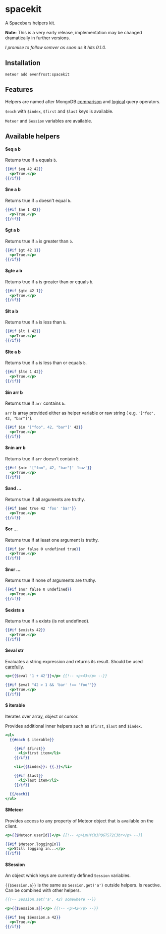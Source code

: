 # spacekit
A Spacebars helpers kit.

**Note:** This is a very early release, implementation may be changed dramatically in further versions.

_I promise to follow semver as soon as it hits 0.1.0._

## Installation
`meteor add evenfrost:spacekit`

## Features
Helpers are named after MongoDB [comparison](http://docs.mongodb.org/manual/reference/operator/query-comparison/) and [logical](http://docs.mongodb.org/manual/reference/operator/query-logical/) query operators.

`$each` with `$index`, `$first` and `$last` keys is available.

`Meteor` and `Session` variables are available.

## Available helpers
#### $eq a b
Returns true if `a` equals `b`.
```handlebars
{{#if $eq 42 42}}
  <p>True.</p>
{{/if}}
```
#### $ne a b
Returns true if `a` doesn't equal `b`.
```handlebars
{{#if $ne 1 42}}
  <p>True.</p>
{{/if}}
```
#### $gt a b
Returns true if `a` is greater than `b`.
```handlebars
{{#if $gt 42 1}}
  <p>True.</p>
{{/if}}
```
#### $gte a b
Returns true if `a` is greater than or equals `b`.
```handlebars
{{#if $gte 42 1}}
  <p>True.</p>
{{/if}}
```
#### $lt a b
Returns true if `a` is less than `b`.
```handlebars
{{#if $lt 1 42}}
  <p>True.</p>
{{/if}}
```
#### $lte a b
Returns true if `a` is less than or equals `b`.
```handlebars
{{#if $lte 1 42}}
  <p>True.</p>
{{/if}}
```
#### $in arr b
Returns true if `arr` contains `b`.

`arr` is array provided either as helper variable or raw string ( e.g. `'["foo", 42, "bar"]'`).
```handlebars
{{#if $in '["foo", 42, "bar"]' 42}}
  <p>True.</p>
{{/if}}
```
#### $nin arr b
Returns true if `arr` doesn't contain `b`.
```handlebars
{{#if $nin '["foo", 42, "bar"]' 'baz'}}
  <p>True.</p>
{{/if}}
```
#### $and ...
Returns true if all arguments are truthy.
```handlebars
{{#if $and true 42 'foo' 'bar'}}
  <p>True.</p>
{{/if}}
```
#### $or ...
Returns true if at least one argument is truthy.
```handlebars
{{#if $or false 0 undefined true}}
  <p>True.</p>
{{/if}}
```
#### $nor ...
Returns true if none of arguments are truthy.
```handlebars
{{#if $nor false 0 undefined}}
  <p>True.</p>
{{/if}}
```
#### $exists a
Returns true if `a` exists (is not undefined).
```handlebars
{{#if $exists 42}}
  <p>True.</p>
{{/if}}
```
#### $eval str
Evaluates a string expression and returns its result.
Should be used [carefully](http://stackoverflow.com/questions/197769/when-is-javascripts-eval-not-evil).
```handlebars
<p>{{$eval '1 + 42'}}</p> {{!-- <p>43</p> --}}

{{#if $eval "42 > 1 && 'bar' !== 'foo'"}}
  <p>True.</p>
{{/if}}
```
#### $ iterable
Iterates over array, object or cursor.

Provides additional inner helpers such as `$first`, `$last` and `$index`.
```handlebars
<ul>
  {{#each $ iterable}}

    {{#if $first}}
      <li>first item</li>
    {{/if}}

    <li>{{$index}}: {{.}}</li>

    {{#if $last}}
      <li>last item</li>
    {{/if}}

  {{/each}}
</ul>
```

#### $Meteor
Provides access to any property of Meteor object that is available on the client.
```handlebars
<p>{{$Meteor.userId}}</p> {{!-- <p>LmHYCh3PQGTS72C3br</p> --}}

{{#if $Meteor.loggingIn}}
 <p>Still logging in...</p>
{{/if}}
```

#### $Session
An object which keys are currently defined `Session` variables.

`{{$Session.a}}` is the same as `Session.get('a')` outside helpers. Is reactive.
Can be combined with other helpers.
```handlebars
{{!-- Session.set('a', 42) somewhere --}}

<p>{{$Session.a}}</p> {{!-- <p>42</p> --}}

{{#if $eq $Session.a 42}}
  <p>True.</p>
{{/if}}
```
